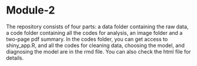 # Module-2
The repository consists of four parts: a data folder containing the raw data, a code folder containing all the codes for analysis, an image folder and a two-page pdf summary.
In the codes folder, you can get access to shiny_app.R, and all the codes for cleaning data, choosing the model, and diagnosing the model are in the rmd file. You can also check the html file for details. 
